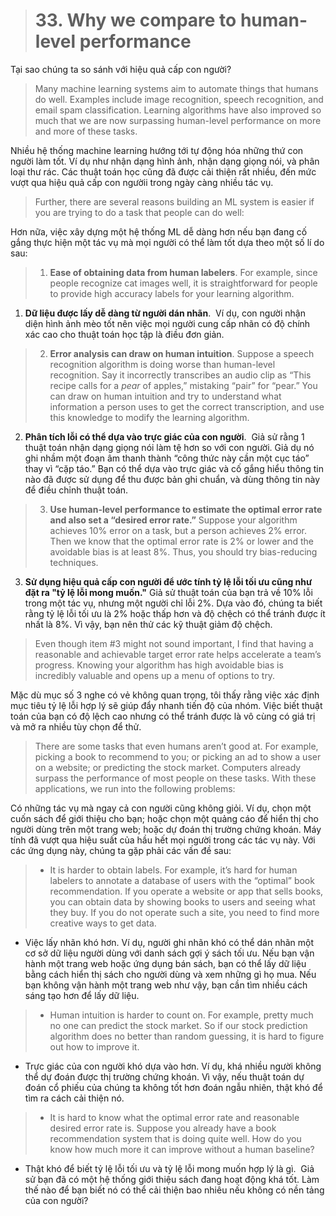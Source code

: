 > # 33. Why we compare to human-level performance

 Tại sao chúng ta so sánh với hiệu quả cấp con người?

> Many machine learning systems aim to automate things that humans do well. Examples include image recognition, speech recognition, and email spam classification. Learning algorithms have also improved so much that we are now surpassing human-level performance on more and more of these tasks.

 Nhiều hệ thống machine learning hướng tới tự động hóa những thứ con người làm tốt. Ví dụ như nhận dạng hình ảnh, nhận dạng giọng nói, và phân loại thư rác. Các thuật toán học cũng đã được cải thiện rất nhiều, đến mức vượt qua hiệu quả cấp con ngườii trong ngày càng nhiều tác vụ.


> Further, there are several reasons building an ML system is easier if you are trying to do a task that people can do well:

 Hơn nữa, việc xây dựng một hệ thống ML dễ dàng hơn nếu bạn đang cố gắng thực hiện một tác vụ mà mọi người có thể làm tốt dựa theo một số lí do sau:


> 1. **Ease of obtaining data from human labelers**.​ For example, since people recognize cat images well, it is straightforward for people to provide high accuracy labels for your learning algorithm.

 1. **Dữ liệu được lấy dễ dàng từ người dán nhãn**. ​ Ví dụ, con người nhận diện hình ảnh mèo tốt nên việc mọi người cung cấp nhãn có độ chính xác cao cho thuật toán học tập là điều đơn giản.

> 2. **Error analysis can draw on human intuition**.​ Suppose a speech recognition algorithm is doing worse than human-level recognition. Say it incorrectly transcribes an audio clip as “This recipe calls for a ​*pear​* of apples,” mistaking “pair” for “pear.” You can draw on human intuition and try to understand what information a person uses to get the correct transcription, and use this knowledge to modify the learning algorithm.

 2. **Phân tích lỗi có thể dựa vào trực giác của con người**. ​ Giả sử rằng 1 thuật toán nhận dạng giọng nói làm tệ hơn so với con người. Giả dụ nó ghi nhầm một đoạn âm thanh thành “công thức này cần một cục táo” thay vì “cặp táo.” Bạn có thể dựa vào trực giác và cố gắng hiểu thông tin nào đã được sử dụng để thu được bản ghi chuẩn, và dùng thông tin này để điều chỉnh thuật toán.

> 3. **Use human-level performance to estimate the optimal error rate and also set a “desired error rate.”​** Suppose your algorithm achieves 10% error on a task, but a person achieves 2% error. Then we know that the optimal error rate is 2% or lower and the avoidable bias is at least 8%. Thus, you should try bias-reducing techniques.

 3. **Sử dụng hiệu quả cấp con người để ước tính tỷ lệ lỗi tối ưu cũng như đặt ra "tỷ lệ lỗi mong muốn."​** Giả sử thuật toán của bạn trả về 10% lỗi trong một tác vụ, nhưng một người chỉ lỗi 2%. Dựa vào đó, chúng ta biết rằng tỷ lệ lỗi tối ưu là 2% hoặc thấp hơn và độ chệch có thể tránh được ít nhất là 8%. Vì vậy, bạn nên thử các kỹ thuật giảm độ chệch.


> Even though item #3 might not sound important, I find that having a reasonable and achievable target error rate helps accelerate a team’s progress. Knowing your algorithm has high avoidable bias is incredibly valuable and opens up a menu of options to try.

 Mặc dù mục số 3 nghe có vẻ không quan trọng, tôi thấy rằng việc xác định mục tiêu tỷ lệ lỗi hợp lý sẽ giúp đẩy nhanh tiến độ của nhóm. Việc biết thuật toán của bạn có độ lệch cao nhưng có thể tránh được là vô cùng có giá trị và mở ra nhiều tùy chọn để thử.


> There are some tasks that even humans aren’t good at. For example, picking a book to recommend to you; or picking an ad to show a user on a website; or predicting the stock market. Computers already surpass the performance of most people on these tasks. With these applications, we run into the following problems:

 Có những tác vụ mà ngay cả con người cũng không giỏi. Ví dụ, chọn một cuốn sách để giới thiệu cho bạn; hoặc chọn một quảng cáo để hiển thị cho người dùng trên một trang web; hoặc dự đoán thị trường chứng khoán. Máy tính đã vượt qua hiệu suất của hầu hết mọi người trong các tác vụ này. Với các ứng dụng này, chúng ta gặp phải các vấn đề sau:

> * It is harder to obtain labels.​ For example, it’s hard for human labelers to annotate a database of users with the “optimal” book recommendation. If you operate a website or app that sells books, you can obtain data by showing books to users and seeing what they buy. If you do not operate such a site, you need to find more creative ways to get data.

* Việc lấy nhãn khó hơn.​ Ví dụ, người ghi nhãn khó có thể dán nhãn một cơ sở dữ liệu người dùng với danh sách gợi ý sách tối ưu. Nếu bạn vận hành một trang web hoặc ứng dụng bán sách, bạn có thể lấy dữ liệu bằng cách hiển thị sách cho người dùng và xem những gì họ mua. Nếu bạn không vận hành một trang web như vậy, bạn cần tìm nhiều cách sáng tạo hơn để lấy dữ liệu.


> * Human intuition is harder to count on.​ For example, pretty much no one can predict the stock market. So if our stock prediction algorithm does no better than random guessing, it is hard to figure out how to improve it.

 * Trực giác của con người khó dựa vào hơn. Ví dụ, khá nhiều người không thể dự đoán được thị trường chứng khoán. Vì vậy, nếu thuật toán dự đoán cổ phiếu của chúng ta không tốt hơn đoán ngẫu nhiên, thật khó để tìm ra cách cải thiện nó.



> * It is hard to know what the optimal error rate and reasonable desired error rate is. ​Suppose you already have a book recommendation system that is doing quite well. How do you know how much more it can improve without a human baseline?

 * Thật khó để biết tỷ lệ lỗi tối ưu và tỷ lệ lỗi mong muốn hợp lý là gì. ​ Giả sử bạn đã có một hệ thống giới thiệu sách đang hoạt động khá tốt. Làm thế nào để bạn biết nó có thể cải thiện bao nhiêu nếu không có nền tảng của con người?
